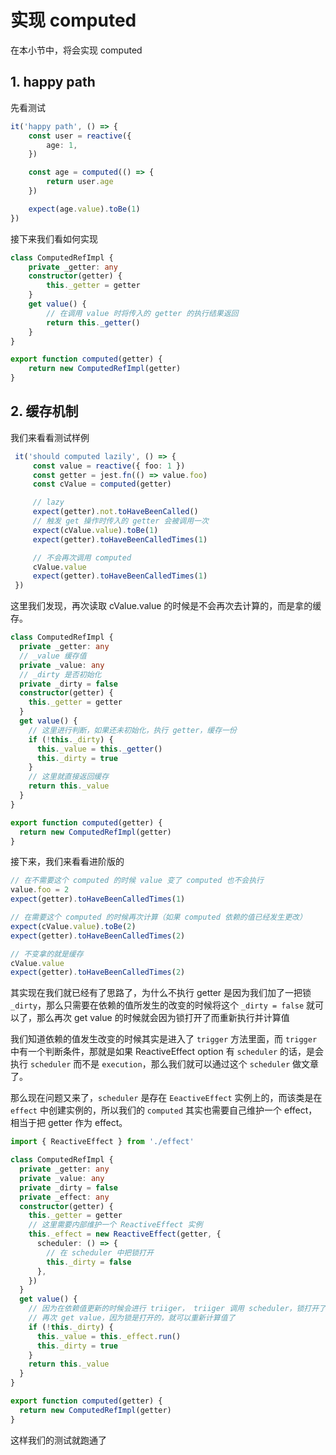 # 实现 computed

在本小节中，将会实现 computed

## 1. happy path

先看测试

```ts
it('happy path', () => {
    const user = reactive({
        age: 1,
    })

    const age = computed(() => {
        return user.age
    })

    expect(age.value).toBe(1)
})
```

接下来我们看如何实现

```ts
class ComputedRefImpl {
    private _getter: any
    constructor(getter) {
        this._getter = getter
    }
    get value() {
        // 在调用 value 时将传入的 getter 的执行结果返回
        return this._getter()
    }
}

export function computed(getter) {
    return new ComputedRefImpl(getter)
}
```

## 2. 缓存机制

我们来看看测试样例

```ts
 it('should computed lazily', () => {
     const value = reactive({ foo: 1 })
     const getter = jest.fn(() => value.foo)
     const cValue = computed(getter)

     // lazy
     expect(getter).not.toHaveBeenCalled()
     // 触发 get 操作时传入的 getter 会被调用一次
     expect(cValue.value).toBe(1)
     expect(getter).toHaveBeenCalledTimes(1)

     // 不会再次调用 computed
     cValue.value
     expect(getter).toHaveBeenCalledTimes(1)
 })
```

这里我们发现，再次读取 cValue.value 的时候是不会再次去计算的，而是拿的缓存。

```ts
class ComputedRefImpl {
  private _getter: any
  // _value 缓存值
  private _value: any
  // _dirty 是否初始化
  private _dirty = false
  constructor(getter) {
    this._getter = getter
  }
  get value() {
    // 这里进行判断，如果还未初始化，执行 getter，缓存一份
    if (!this._dirty) {
      this._value = this._getter()
      this._dirty = true
    }
    // 这里就直接返回缓存
    return this._value
  }
}

export function computed(getter) {
  return new ComputedRefImpl(getter)
}
```

接下来，我们来看看进阶版的

```ts
// 在不需要这个 computed 的时候 value 变了 computed 也不会执行
value.foo = 2
expect(getter).toHaveBeenCalledTimes(1)

// 在需要这个 computed 的时候再次计算（如果 computed 依赖的值已经发生更改）
expect(cValue.value).toBe(2)
expect(getter).toHaveBeenCalledTimes(2)

// 不变拿的就是缓存
cValue.value
expect(getter).toHaveBeenCalledTimes(2)
```

其实现在我们就已经有了思路了，为什么不执行 getter 是因为我们加了一把锁 `_dirty`，那么只需要在依赖的值所发生的改变的时候将这个 `_dirty = false` 就可以了，那么再次 get value 的时候就会因为锁打开了而重新执行并计算值

我们知道依赖的值发生改变的时候其实是进入了 `trigger` 方法里面，而 `trigger` 中有一个判断条件，那就是如果 ReactiveEffect option 有 `scheduler` 的话，是会执行 `scheduler` 而不是 `execution`，那么我们就可以通过这个 `scheduler` 做文章了。

那么现在问题又来了，`scheduler` 是存在 `EeactiveEffect` 实例上的，而该类是在 `effect` 中创建实例的，所以我们的 `computed` 其实也需要自己维护一个 effect，相当于把 getter 作为 effect。

```ts
import { ReactiveEffect } from './effect'

class ComputedRefImpl {
  private _getter: any
  private _value: any
  private _dirty = false
  private _effect: any
  constructor(getter) {
    this._getter = getter
    // 这里需要内部维护一个 ReactiveEffect 实例
    this._effect = new ReactiveEffect(getter, {
      scheduler: () => {
        // 在 scheduler 中把锁打开
        this._dirty = false
      },
    })
  }
  get value() {
    // 因为在依赖值更新的时候会进行 triiger， triiger 调用 scheduler，锁打开了
    // 再次 get value，因为锁是打开的，就可以重新计算值了
    if (!this._dirty) {
      this._value = this._effect.run()
      this._dirty = true
    }
    return this._value
  }
}

export function computed(getter) {
  return new ComputedRefImpl(getter)
}
```

这样我们的测试就跑通了